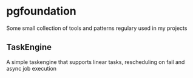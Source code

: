 # pgfoundation

Some small collection of tools and patterns regulary used in my projects
## TaskEngine
A simple taskengine that supports linear tasks, rescheduling on fail and async job execution

